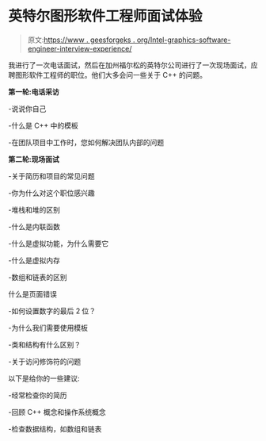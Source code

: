 # 英特尔图形软件工程师面试体验

> 原文:[https://www . geesforgeks . org/Intel-graphics-software-engineer-interview-experience/](https://www.geeksforgeeks.org/intel-graphics-software-engineer-interview-experience/)

我进行了一次电话面试，然后在加州福尔松的英特尔公司进行了一次现场面试，应聘图形软件工程师的职位。他们大多会问一些关于 C++ 的问题。

**第一轮:电话采访** 

-说说你自己

-什么是 C++ 中的模板

-在团队项目中工作时，您如何解决团队内部的问题

**第二轮:现场面试** 

-关于简历和项目的常见问题

-你为什么对这个职位感兴趣

-堆栈和堆的区别

-什么是内联函数

-什么是虚拟功能，为什么需要它

-什么是虚拟内存

-数组和链表的区别

什么是页面错误

-如何设置数字的最后 2 位？

-为什么我们需要使用模板

-类和结构有什么区别？

-关于访问修饰符的问题

以下是给你的一些建议:

-经常检查你的简历

-回顾 C++ 概念和操作系统概念

-检查数据结构，如数组和链表